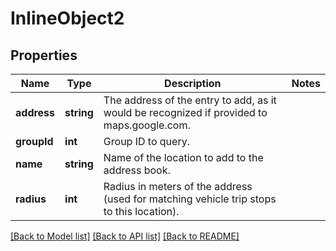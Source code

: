 # InlineObject2

## Properties
Name | Type | Description | Notes
------------ | ------------- | ------------- | -------------
**address** | **string** | The address of the entry to add, as it would be recognized if provided to maps.google.com. | 
**groupId** | **int** | Group ID to query. | 
**name** | **string** | Name of the location to add to the address book. | 
**radius** | **int** | Radius in meters of the address (used for matching vehicle trip stops to this location). | 

[[Back to Model list]](../README.md#documentation-for-models) [[Back to API list]](../README.md#documentation-for-api-endpoints) [[Back to README]](../README.md)


